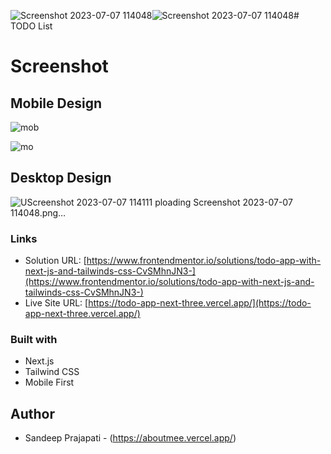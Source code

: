 ![Screenshot 2023-07-07 114048](https://github.com/sandyp007/todo-nextjs/assets/108931503/bd977260-f994-4329-b38a-39e456b3dc57)![Screenshot 2023-07-07 114048](https://github.com/sandyp007/todo-nextjs/assets/108931503/5bee645b-1f42-424c-88e1-aaf10fa993f2)# TODO List 

# Screenshot 

## Mobile Design
![mob](https://github.com/sandyp007/todo-nextjs/assets/108931503/6a9360e0-5e02-4963-afcb-aa75afc4f4bf)

![mo](https://github.com/sandyp007/todo-nextjs/assets/108931503/e1e5fc21-6423-4cec-bfec-b432cc9898f9)


## Desktop Design
![U![Screenshot 2023-07-07 114111](https://github.com/sandyp007/todo-nextjs/assets/108931503/460edcbc-09c3-48d5-9fd9-a374edb7f7ba)
ploading Screenshot 2023-07-07 114048.png…]()


### Links

- Solution URL: [https://www.frontendmentor.io/solutions/todo-app-with-next-js-and-tailwinds-css-CvSMhnJN3-](https://www.frontendmentor.io/solutions/todo-app-with-next-js-and-tailwinds-css-CvSMhnJN3-)
- Live Site URL: [https://todo-app-next-three.vercel.app/](https://todo-app-next-three.vercel.app/)


### Built with

- Next.js
- Tailwind CSS
- Mobile First

## Author

- Sandeep Prajapati - (https://aboutmee.vercel.app/)
